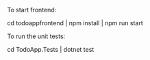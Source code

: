 To start frontend:

cd todoappfrontend | 
npm install | 
npm run start


To run the unit tests:

cd TodoApp.Tests | 
dotnet test